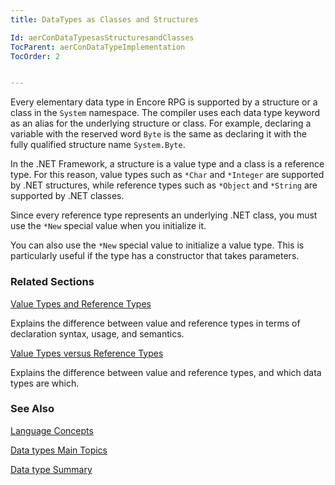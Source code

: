 ```yaml
---
title: DataTypes as Classes and Structures

Id: aerConDataTypesasStructuresandClasses
TocParent: aerConDataTypeImplementation
TocOrder: 2


---
```


Every elementary data type in Encore RPG is supported by a structure or a class in the ```System``` namespace. The compiler uses each data type keyword as an alias for the underlying structure or class. For example, declaring a variable with the reserved word ```Byte``` is the same as declaring it with the fully qualified structure name ```System.Byte```. 

In the .NET Framework, a structure is a value type and a class is a reference type. For this reason, value types such as ```*Char``` and ```*Integer``` are supported by .NET structures, while reference types such as ```*Object``` and ```*String``` are supported by .NET classes. 

Since every reference type represents an underlying .NET class, you must use the ```*New``` special value when you initialize it. 

You can also use the ```*New``` special value to initialize a value type. This is particularly useful if the type has a constructor that takes parameters. 

### Related Sections

[Value Types and Reference Types](aerConValuesTypesandReferenceTypes.html)

Explains the difference between value and reference types in terms of
                declaration syntax, usage, and semantics.


[Value Types versus Reference Types](aerConValueTypesvsReferenceTypes.html)

Explains the difference between value and reference types, and which data
                types 	are which.


### See Also
[Language Concepts](aerConLanguageConceptsMain.html)

[Data types Main Topics](aerLrfDataTypesMain.html)

[Data type Summary](Data_type_summary.html) 
